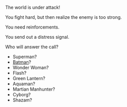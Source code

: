 The world is under attack!

You fight hard, but then realize the enemy is too strong.

You need reinforcements.

You send out a distress signal.

Who will answer the call?

  - Superman?
  - [Batman](./batman/batman.md)?
  - Wonder Woman?
  - Flash?
  - Green Lantern?
  - Aquaman?
  - Martian Manhunter?
  - Cyborg?
  - Shazam?
